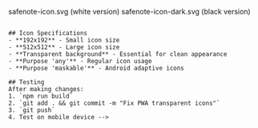 <!-- # Creating Transparent PWA Icons

## Problem
Your PWA icons currently show white/black backgrounds on mobile devices.

## Solution Options

### Option 1: Use Existing Icons with Transparent Background
If your `safenotewhite.png` and `safenoteblack.png` already have transparent backgrounds:
- ✅ Already configured in `vite.config.js`
- `safenotewhite.png` - for regular icons (works on dark backgrounds)
- `safenoteblack.png` - for maskable icons (works on light backgrounds)

### Option 2: Create New Transparent Icons
If your icons still have solid backgrounds, you need to:

1. **Remove Background**: Use any image editor to make background transparent
2. **Create Two Versions**:
   - `safenote-white.png` - White logo on transparent background
   - `safenote-black.png` - Black logo on transparent background

### Option 3: Use SVG Icons (Recommended)
Convert your logo to SVG format for best results:
```html
<!-- In public/ folder -->
safenote-icon.svg (white version)
safenote-icon-dark.svg (black version)
```

## Icon Specifications
- **192x192** - Small icon size
- **512x512** - Large icon size
- **Transparent background** - Essential for clean appearance
- **Purpose 'any'** - Regular icon usage
- **Purpose 'maskable'** - Android adaptive icons

## Testing
After making changes:
1. `npm run build`
2. `git add . && git commit -m "Fix PWA transparent icons"`
3. `git push`
4. Test on mobile device -->
